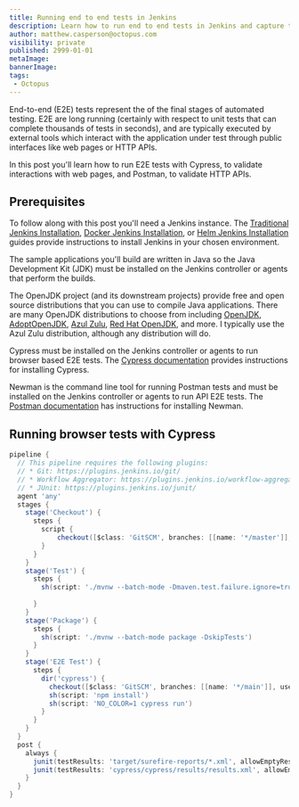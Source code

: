 ```yaml
---
title: Running end to end tests in Jenkins
description: Learn how to run end to end tests in Jenkins and capture the results
author: matthew.casperson@octopus.com
visibility: private
published: 2999-01-01
metaImage: 
bannerImage: 
tags:
 - Octopus
---
```


End-to-end (E2E) tests represent the of the final stages of automated testing. E2E are long running (certainly with respect to unit tests that can complete thousands of tests in seconds), and are typically executed by external tools which interact with the application under test through public interfaces like web pages or HTTP APIs.

In this post you'll learn how to run E2E tests with Cypress, to validate interactions with web pages, and Postman, to validate HTTP APIs.

## Prerequisites

To follow along with this post you'll need a Jenkins instance. The [Traditional Jenkins Installation](/blog/2022-01/jenkins-install-guide/index.md), [Docker Jenkins Installation](/blog/2022-01/jenkins-docker-install-guide/index.md), or [Helm Jenkins Installation](/blog/2022-01/jenkins-helm-install-guide/index.md) guides provide instructions to install Jenkins in your chosen environment.

The sample applications you'll build are written in Java so the Java Development Kit (JDK) must be installed on the Jenkins controller or agents that perform the builds.

The OpenJDK project (and its downstream projects) provide free and open source distributions that you can use to compile Java applications. There are many OpenJDK distributions to choose from including [OpenJDK](https://openjdk.java.net), [AdoptOpenJDK](https://adoptopenjdk.net), [Azul Zulu](https://www.azul.com/downloads/), [Red Hat OpenJDK](https://developers.redhat.com/products/openjdk/download), and more. I typically use the Azul Zulu distribution, although any distribution will do.

Cypress must be installed on the Jenkins controller or agents to run browser based E2E tests. The [Cypress documentation](https://docs.cypress.io/guides/getting-started/installing-cypress) provides instructions for installing Cypress.

Newman is the command line tool for running Postman tests and must be installed on the Jenkins controller or agents to run API E2E tests. The [Postman documentation](https://support.postman.com/hc/en-us/articles/115003703325-How-to-install-Newman-) has instructions for installing Newman.

## Running browser tests with Cypress

```groovy
pipeline {
  // This pipeline requires the following plugins:
  // * Git: https://plugins.jenkins.io/git/
  // * Workflow Aggregator: https://plugins.jenkins.io/workflow-aggregator/
  // * JUnit: https://plugins.jenkins.io/junit/
  agent 'any'
  stages {
    stage('Checkout') {
      steps {
        script {
            checkout([$class: 'GitSCM', branches: [[name: '*/master']], userRemoteConfigs: [[url: 'https://github.com/OctopusSamples/RandomQuotes-Java.git']]])
        }
      }
    }
    stage('Test') {
      steps {
        sh(script: './mvnw --batch-mode -Dmaven.test.failure.ignore=true test')
        
      }
    }
    stage('Package') {
      steps {
        sh(script: './mvnw --batch-mode package -DskipTests')
      }
    }
    stage('E2E Test') {
      steps {
        dir('cypress') {
          checkout([$class: 'GitSCM', branches: [[name: '*/main']], userRemoteConfigs: [[url: 'https://github.com/OctopusSamples/junit-cypress-test.git']]])
          sh(script: 'npm install')
          sh(script: 'NO_COLOR=1 cypress run')
        }
      }
    }
  }
  post {
    always {
      junit(testResults: 'target/surefire-reports/*.xml', allowEmptyResults : true)
      junit(testResults: 'cypress/cypress/results/results.xml', allowEmptyResults : true)
    }
  }
}
```